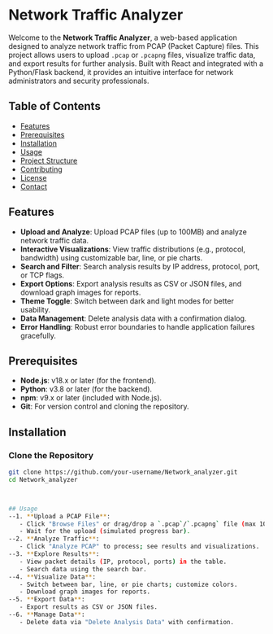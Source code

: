 # Network Traffic Analyzer

Welcome to the **Network Traffic Analyzer**, a web-based application designed to analyze network traffic from PCAP (Packet Capture) files. This project allows users to upload `.pcap` or `.pcapng` files, visualize traffic data, and export results for further analysis. Built with React and integrated with a Python/Flask backend, it provides an intuitive interface for network administrators and security professionals.

## Table of Contents
- [Features](#features)
- [Prerequisites](#prerequisites)
- [Installation](#installation)
- [Usage](#usage)
- [Project Structure](#project-structure)
- [Contributing](#contributing)
- [License](#license)
- [Contact](#contact)

## Features
- **Upload and Analyze**: Upload PCAP files (up to 100MB) and analyze network traffic data.
- **Interactive Visualizations**: View traffic distributions (e.g., protocol, bandwidth) using customizable bar, line, or pie charts.
- **Search and Filter**: Search analysis results by IP address, protocol, port, or TCP flags.
- **Export Options**: Export analysis results as CSV or JSON files, and download graph images for reports.
- **Theme Toggle**: Switch between dark and light modes for better usability.
- **Data Management**: Delete analysis data with a confirmation dialog.
- **Error Handling**: Robust error boundaries to handle application failures gracefully.

## Prerequisites
- **Node.js**: v18.x or later (for the frontend).
- **Python**: v3.8 or later (for the backend).
- **npm**: v9.x or later (included with Node.js).
- **Git**: For version control and cloning the repository.

## Installation

### Clone the Repository
```bash
git clone https://github.com/your-username/Network_analyzer.git
cd Network_analyzer



## Usage
--1. **Upload a PCAP File**:
   - Click "Browse Files" or drag/drop a `.pcap`/`.pcapng` file (max 100MB).
   - Wait for the upload (simulated progress bar).
--2. **Analyze Traffic**:
   - Click "Analyze PCAP" to process; see results and visualizations.
--3. **Explore Results**:
   - View packet details (IP, protocol, ports) in the table.
   - Search data using the search bar.
--4. **Visualize Data**:
   - Switch between bar, line, or pie charts; customize colors.
   - Download graph images for reports.
--5. **Export Data**:
   - Export results as CSV or JSON files.
--6. **Manage Data**:
   - Delete data via "Delete Analysis Data" with confirmation.
